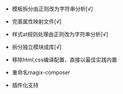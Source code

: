 * 模板拆分由正则改为字符串分析[√]
* 完善属性映射文件[√]
* 样式at规则处理由正则改为字符串分析[√]
* 拆分独立模块成库[√]

* 移除html,css编译配置，直接以最佳实践内置
* 重命名magix-composer
* 插件化支持